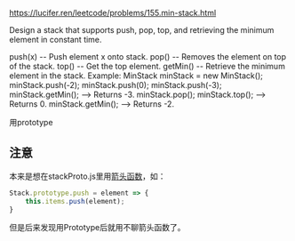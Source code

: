 https://lucifer.ren/leetcode/problems/155.min-stack.html

Design a stack that supports push, pop, top, and retrieving the minimum element in constant time.

push(x) -- Push element x onto stack.
pop() -- Removes the element on top of the stack.
top() -- Get the top element.
getMin() -- Retrieve the minimum element in the stack.
Example:
MinStack minStack = new MinStack();
minStack.push(-2);
minStack.push(0);
minStack.push(-3);
minStack.getMin();   --> Returns -3.
minStack.pop();
minStack.top();      --> Returns 0.
minStack.getMin();   --> Returns -2.

用prototype

## 注意
本来是想在stackProto.js里用<a href = "https://developer.mozilla.org/zh-CN/docs/Web/JavaScript/Reference/Functions/Arrow_functions">箭头函数</a>，如：
```javascript
Stack.prototype.push = element => {
    this.items.push(element);
}
```
但是后来发现用Prototype后就用不聊箭头函数了。